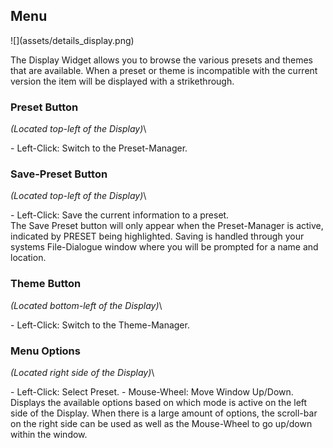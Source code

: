 <h2 class="txt-purple">Menu</h2>
<div class="image">
![](assets/details_display.png)
</div>

The Display Widget allows you to browse the various presets and themes that are available. When
a preset or theme is incompatible with the current version the item will be displayed with a 
strikethrough.

### Preset Button
<span class="location">*(Located top-left of the Display)*</span>\
<div class="block controls bg-dark-2">
- <span class="item">Left-Click:</span> Switch to the Preset-Manager.
</div>
<span class="spacer"/>

### Save-Preset Button
<span class="location">*(Located top-left of the Display)*</span>\
<div class="block controls bg-dark-2">
- <span class="item">Left-Click:</span> Save the current information to a preset.
</div>
The Save Preset button will only appear when the Preset-Manager is active, indicated by PRESET being
highlighted. Saving is handled through your systems File-Dialogue window where you will be prompted
for a name and location.
<div class="pb"></div>

### Theme Button
<span class="location">*(Located bottom-left of the Display)*</span>\
<div class="block controls bg-dark-2">
- <span class="item">Left-Click:</span> Switch to the Theme-Manager.
</div>
<span class="spacer"/>

### Menu Options
<span class="location">*(Located right side of the Display)*</span>\
<div class="block controls bg-dark-2">
- <span class="item">Left-Click:</span> Select Preset.
- <span class="item">Mouse-Wheel:</span> Move Window Up/Down.
</div>
Displays the available options based on which mode is active on the left side of the Display.
When there is a large amount of options, the scroll-bar on the right side can be used as well as 
the Mouse-Wheel to go up/down within the window.
<div class="pb"></div>
